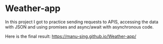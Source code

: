 # Weather-app

In this project I got to practice sending requests to APIS, accessing the data with JSON and using promises and async/await with asynchronous code.

Here is the final result: https://manu-sing.github.io/Weather-app/